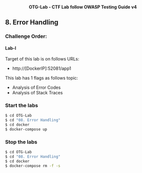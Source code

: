 <h4 align="center">OTG-Lab - CTF Lab follow OWASP Testing Guide v4</h4>

## 8. Error Handling

### Challenge Order:

#### Lab-I

Target of this lab is on follows URLs:

* http://[DockerIP]:52081/app1

This lab has 1 flags as follows topic:

- Analysis of Error Codes
- Analysis of Stack Traces

### Start the labs

```bash
$ cd OTG-Lab
$ cd "08. Error Handling"
$ cd docker
$ docker-compose up
```

### Stop the labs

```bash
$ cd OTG-Lab
$ cd "08. Error Handling"
$ cd docker
$ docker-compose rm -f -s
```

